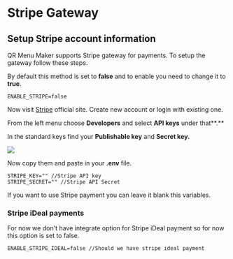 # Stripe Gateway

## Setup Stripe account information

QR Menu Maker supports Stripe gateway for payments. To setup the gateway follow these steps.

By default this method is set to **false** and to enable you need to change it to **true**.

```text
ENABLE_STRIPE=false
```

Now visit [Stripe](https://stripe.com) official site. Create new account or login with existing one.

From the left menu choose **Developers** and select **API keys** under that**.**

In the standard keys find your **Publishable key** and **Secret key.**

![](../.gitbook/assets/screenshot%20%289%29.png)

Now copy them and paste in your **.env** file.

```text
STRIPE_KEY="" //Stripe API key
STRIPE_SECRET="" //Stripe API Secret
```

If you want to use Stripe payment you can leave it blank this variables.



### Stripe iDeal payments

For now we don't have integrate option for Stripe iDeal payment so for now this option is set to false.

```text
ENABLE_STRIPE_IDEAL=false //Should we have stripe ideal payment
```













